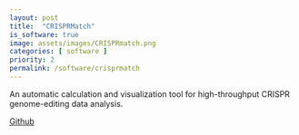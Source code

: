 ```yaml
---
layout: post
title:  "CRISPRMatch"
is_software: true
image: assets/images/CRISPRmatch.png
categories: [ software ]
priority: 2
permalink: /software/crisprmatch
---
```

An automatic calculation and visualization tool for high-throughput CRISPR genome-editing data analysis.

[Github](https://github.com/zhangtaolab/CRISPRMatch)